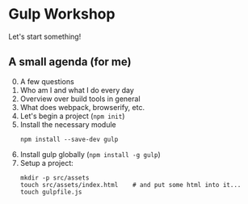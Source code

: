 # Gulp Workshop

Let's start something!

## A small agenda (for me)

0. A few questions
1. Who am I and what I do every day
2. Overview over build tools in general
3. What does webpack, browserify, etc.
4. Let's begin a project (`npm init`)
5. Install the necessary module
    ```
    npm install --save-dev gulp
    ```
6. Install gulp globally (`npm install -g gulp`)
7. Setup a project:
    ```
    mkdir -p src/assets
    touch src/assets/index.html    # and put some html into it...
    touch gulpfile.js
    ```
